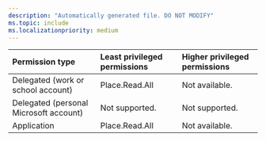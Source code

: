 ```yaml
---
description: "Automatically generated file. DO NOT MODIFY"
ms.topic: include
ms.localizationpriority: medium
---
```


|Permission type|Least privileged permissions|Higher privileged permissions|
|:---|:---|:---|
|Delegated (work or school account)|Place.Read.All|Not available.|
|Delegated (personal Microsoft account)|Not supported.|Not supported.|
|Application|Place.Read.All|Not available.|

